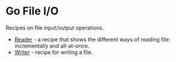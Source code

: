 # Go File I/O

Recipes on file input/output operations.

* [Reader](reader) - a recipe that shows the different ways of reading file: incrementally and all-at-once.
* [Writer](writer) - recipe for writing a file.
